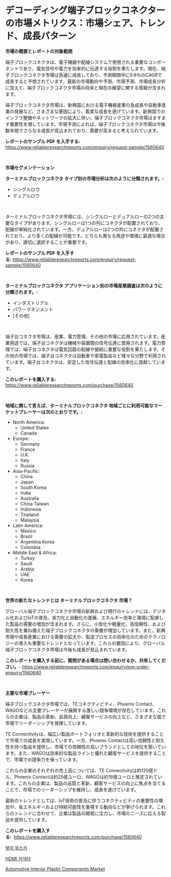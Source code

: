 <p><h1>デコーディング端子ブロックコネクターの市場メトリクス：市場シェア、トレンド、成長パターン</h1></p><p><strong>市場の概要とレポートの対象範囲</strong></p>
<p><p>端子ブロックコネクタは、電子機器や配線システムで使用される重要なコンポーネントであり、電気信号や電力を効率的に伝達する役割を果たします。現在、端子ブロックコネクタ市場は急速に成長しており、予測期間中に9.8％のCAGRで成長すると予想されています。最新の市場動向や予測、市場予測、市場成長分析に加えて、端子ブロックコネクタ市場の将来と現在の展望に関する情報が含まれます。</p><p>端子ブロックコネクタ市場は、新興国における電子機器産業の急成長や自動車産業の発展など、さまざまな要因により、着実な成長を遂げています。新興国でのインフラ整備やネットワークの拡大に伴い、端子ブロックコネクタ市場はますます重要性を増しています。市場予測によれば、端子ブロックコネクタ市場は今後数年間でさらなる成長が見込まれており、需要が高まると考えられています。</p></p>
<p><strong>レポートのサンプル PDF を入手する:</strong> <a href="https://www.reliableresearchreports.com/enquiry/request-sample/1560640">https://www.reliableresearchreports.com/enquiry/request-sample/1560640</a></p>
<p>&nbsp;</p>
<p><strong>市場セグメンテーション</strong></p>
<p><strong>ターミナルブロックコネクタ タイプ別の市場分析は次のように分類されます。:</strong></p>
<p><ul><li>シングルロウ</li><li>デュアルロウ</li></ul></p>
<p>&nbsp;</p>
<p><p>ターミナルブロックコネクタ市場には、シングルローとデュアルローの2つの主要なタイプがあります。シングルローは1つの列にコネクタが配置されており、配線が単純化されています。一方、デュアルローは2つの列にコネクタが配置されており、より多くの配線が可能です。どちらも異なる用途や環境に最適な場合があり、適切に選択することが重要です。</p></p>
<p><strong>レポートのサンプル PDF を入手する:</strong>&nbsp;<a href="https://www.reliableresearchreports.com/enquiry/request-sample/1560640">https://www.reliableresearchreports.com/enquiry/request-sample/1560640</a></p>
<p>&nbsp;</p>
<p><strong> ターミナルブロックコネクタ アプリケーション別の市場産業調査は次のように分類されます。:</strong></p>
<p><ul><li>インダストリアル</li><li>パワーマネジメント</li><li>[その他]</li></ul></p>
<p>&nbsp;</p>
<p><p>端子台コネクタ市場は、産業、電力管理、その他の市場に応用されています。産業用途では、端子台コネクタは機械や装置間の信号伝達に使用されます。電力管理では、端子台コネクタは電気回路の配線や接続に重要な役割を果たします。その他の市場では、端子台コネクタは自動車や家電製品など様々な分野で利用されています。端子台コネクタは、安定した信号伝達と配線の効率化に貢献しています。</p></p>
<p><strong>このレポートを購入する:</strong>&nbsp; <a href="https://www.reliableresearchreports.com/purchase/1560640">https://www.reliableresearchreports.com/purchase/1560640</a></p>
<p>&nbsp;</p>
<p><strong>地域に関して言えば、ターミナルブロックコネクタ 地域ごとに利用可能なマーケットプレーヤーは次のとおりです。:</strong></p>
<p><ul>
    <li>
        North America:
        <ul>
            <li>United States</li>
            <li>Canada</li>
        </ul>
    </li>
    <li>
        Europe:
        <ul>
            <li>Germany</li>
            <li>France</li>
            <li>U.K.</li>
            <li>Italy</li>
            <li>Russia</li>
        </ul>
    </li>
    <li>
        Asia-Pacific:
        <ul>
            <li>China</li>
            <li>Japan</li>
            <li>South Korea</li>
            <li>India</li>
            <li>Australia</li>
            <li>China Taiwan</li>
            <li>Indonesia</li>
            <li>Thailand</li>
            <li>Malaysia</li>
        </ul>
    </li>
    <li>
        Latin America:
        <ul>
            <li>Mexico</li>
            <li>Brazil</li>
            <li>Argentina Korea</li>
            <li>Colombia</li>
        </ul>
    </li>
    <li>
        Middle East & Africa:
        <ul>
            <li>Turkey</li>
            <li>Saudi</li>
            <li>Arabia</li>
            <li>UAE</li>
            <li>Korea</li>
        </ul>
    </li>
    </ul></p>
<p>&nbsp;</p>
<p><strong>世界の新たなトレンドとは ターミナルブロックコネクタ 市場？</strong></p>
<p><p>グローバル端子ブロックコネクタ市場の新興および現行のトレンドには、デジタル化およびIoTの普及、省力化と自動化の進展、エネルギー効率と環境に配慮した製品の需要の増加が含まれます。さらに、小型化や軽量化、高信頼性、および耐久性を兼ね備えた端子ブロックコネクタの需要が増加しています。また、新興市場や成長産業における需要の拡大や、製造プロセスの効率化のためのテクノロジーの導入も重要なトレンドとなっています。これらの要因により、グローバル端子ブロックコネクタ市場は今後も成長が見込まれています。</p></p>
<p><strong>このレポートを購入する前に、質問がある場合は問い合わせるか、共有してください。</strong>- <a href="https://www.reliableresearchreports.com/enquiry/pre-order-enquiry/1560640">https://www.reliableresearchreports.com/enquiry/pre-order-enquiry/1560640</a></p>
<p>&nbsp;</p>
<p><strong>主要な市場プレーヤー</strong></p>
<p><p>端子ブロックコネクタ市場では、TEコネクティビティ、Phoenix Contact、WAGOなどの主要プレーヤーが展開する激しい競争環境が存在しています。これらの企業は、製品の革新、品質向上、顧客サービスの向上など、さまざまな面で市場でリーダーシップを発揮しています。</p><p>TE Connectivityは、幅広い製品ポートフォリオと革新的な技術を提供することで市場での成長を実現しています。一方、Phoenix Contactは高い信頼性と耐久性を持つ製品を提供し、市場での信頼性の高いブランドとしての地位を築いています。また、WAGOは効率的な製品ラインと優れた顧客サービスを提供することで、市場での競争力を保っています。</p><p>これらの企業のそれぞれの売上高については、TE Connectivityは約120億ドル、Phoenix Contactは約25億ユーロ、WAGOは約16億ユーロと推定されています。これらの企業は、製品の品質と革新、顧客サービスの向上に焦点を当てることで、市場でのリーダーシップを維持し、成長を遂げています。</p><p>最新のトレンドとしては、IoT技術の普及に伴うコネクティビティの重要性の増加や、省エネルギーおよび持続可能性を重視する動向などが挙げられます。これらのトレンドに合わせて、企業は製品の開発に注力し、市場のニーズに応える製品を提供しています。</p></p>
<p><strong>このレポートを購入する:</strong>&nbsp;&nbsp;<a href="https://www.reliableresearchreports.com/purchase/1560640">https://www.reliableresearchreports.com/purchase/1560640</a></p>
<p><p><a href="https://medium.com/@fabiancobuc20222022/%EB%B6%81%EB%AF%B8-%EC%9C%84%EC%8A%A4%ED%82%A4-%EC%8B%9C%EC%9E%A5-%EC%A0%90%EC%9C%A0%EC%9C%A8-%EB%B3%80%ED%99%94%EC%99%80-%EC%8B%9C%EC%9E%A5-%EC%84%B1%EC%9E%A5-%ED%8A%B8%EB%A0%8C%EB%93%9C-2024-2031-10158d5112b0">북미 위스키</a></p><p><a href="https://medium.com/@codinchelcea2022/hdmi-%EC%BB%A4%EB%84%A5%ED%84%B0-%EC%8B%9C%EC%9E%A5-%EC%8B%9C%EC%9E%A5-%EC%A0%90%EC%9C%A0%EC%9C%A8-%EC%8B%9C%EC%9E%A5-%EB%8F%99%ED%96%A5-%EB%B0%8F-%EB%AF%B8%EB%9E%98-%EC%84%B1%EC%9E%A5-%ED%83%90%EC%83%89-a2cf65d4d1e3">HDMI 커넥터</a></p><p><a href="https://extreme-scabiosa-c81.notion.site/Insights-into-Automotive-Interior-Plastic-Components-Market-Size-Analysing-Market-Share-Trends-an-52d471f0641543458357c475dd0ac3bb">Automotive Interior Plastic Components Market</a></p></p>